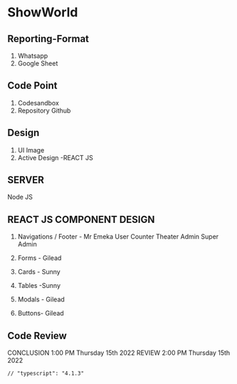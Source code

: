 # ShowWorld
## Reporting-Format
1) Whatsapp
2) Google Sheet

## Code Point
1) Codesandbox
2) Repository Github

## Design
1) UI Image
2) Active Design -REACT JS

## SERVER
Node JS

## REACT JS COMPONENT DESIGN
1) Navigations / Footer - Mr Emeka
User
Counter
Theater Admin
Super Admin

2) Forms - Gilead
3) Cards - Sunny
4) Tables -Sunny
5) Modals - Gilead
6) Buttons- Gilead

## Code Review
CONCLUSION 1:00 PM Thursday 15th 2022
REVIEW 2:00 PM Thursday 15th 2022


    // "typescript": "4.1.3"
